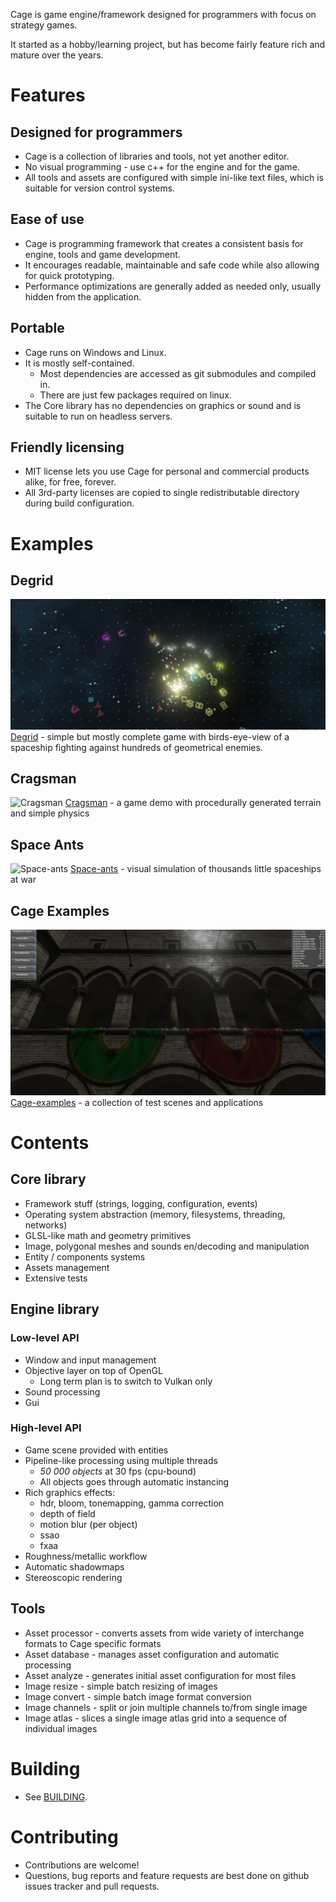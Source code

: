 Cage is game engine/framework designed for programmers with focus on strategy games.

It started as a hobby/learning project, but has become fairly feature rich and mature over the years.

# Features

## Designed for programmers

- Cage is a collection of libraries and tools, not yet another editor.
- No visual programming - use c++ for the engine and for the game.
- All tools and assets are configured with simple ini-like text files, which is suitable for version control systems.

## Ease of use

- Cage is programming framework that creates a consistent basis for engine, tools and game development.
- It encourages readable, maintainable and safe code while also allowing for quick prototyping.
- Performance optimizations are generally added as needed only, usually hidden from the application.

## Portable

- Cage runs on Windows and Linux.
- It is mostly self-contained.
  - Most dependencies are accessed as git submodules and compiled in.
  - There are just few packages required on linux.
- The Core library has no dependencies on graphics or sound and is suitable to run on headless servers.

## Friendly licensing

- MIT license lets you use Cage for personal and commercial products alike, for free, forever.
- All 3rd-party licenses are copied to single redistributable directory during build configuration.

# Examples

## Degrid

![Degrid](https://raw.githubusercontent.com/ucpu/degrid/master/screenshots/3.png)
[Degrid](https://github.com/ucpu/degrid) - simple but mostly complete game with birds-eye-view of a spaceship fighting against hundreds of geometrical enemies.

## Cragsman

![Cragsman](https://raw.githubusercontent.com/ucpu/cragsman/master/screenshots/2.png)
[Cragsman](https://github.com/ucpu/cragsman) - a game demo with procedurally generated terrain and simple physics

## Space Ants

![Space-ants](https://raw.githubusercontent.com/ucpu/space-ants/master/screenshots/2.png)
[Space-ants](https://github.com/ucpu/space-ants) - visual simulation of thousands little spaceships at war

## Cage Examples

![Cage-examples](https://raw.githubusercontent.com/ucpu/cage-examples/master/screenshots/3.png)
[Cage-examples](https://github.com/ucpu/cage-examples) - a collection of test scenes and applications

# Contents

## Core library

- Framework stuff (strings, logging, configuration, events)
- Operating system abstraction (memory, filesystems, threading, networks)
- GLSL-like math and geometry primitives
- Image, polygonal meshes and sounds en/decoding and manipulation
- Entity / components systems
- Assets management
- Extensive tests

## Engine library

### Low-level API

- Window and input management
- Objective layer on top of OpenGL
  - Long term plan is to switch to Vulkan only
- Sound processing
- Gui

### High-level API

- Game scene provided with entities
- Pipeline-like processing using multiple threads
  - *50 000 objects* at 30 fps (cpu-bound)
  - All objects goes through automatic instancing
- Rich graphics effects:
  - hdr, bloom, tonemapping, gamma correction
  - depth of field
  - motion blur (per object)
  - ssao
  - fxaa
- Roughness/metallic workflow
- Automatic shadowmaps
- Stereoscopic rendering

## Tools

- Asset processor - converts assets from wide variety of interchange formats to Cage specific formats
- Asset database - manages asset configuration and automatic processing
- Asset analyze - generates initial asset configuration for most files
- Image resize - simple batch resizing of images
- Image convert - simple batch image format conversion
- Image channels - split or join multiple channels to/from single image
- Image atlas - slices a single image atlas grid into a sequence of individual images

# Building

- See [BUILDING](BUILDING.md).

# Contributing

- Contributions are welcome!
- Questions, bug reports and feature requests are best done on github issues tracker and pull requests.
